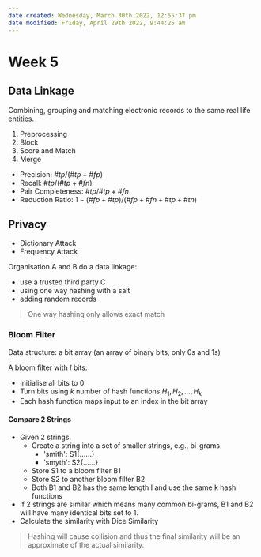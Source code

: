 ```yaml
---
date created: Wednesday, March 30th 2022, 12:55:37 pm
date modified: Friday, April 29th 2022, 9:44:25 am
---
```


# Week 5

## Data Linkage

Combining, grouping and matching electronic records to the same real life entities.

1. Preprocessing
2. Block
3. Score and Match
4. Merge

- Precision: $\#tp / (\#tp + \#fp)$
- Recall: $\#tp / (\#tp + \#fn)$
- Pair Completeness: $\#tp / \#tp + \#fn$
- Reduction Ratio: $1 - (\#fp + \#tp) / (\#fp + \#fn + \#tp + \#tn)$

## Privacy

- Dictionary Attack
- Frequency Attack

Organisation A and B do a data linkage:

- use a trusted third party C
- using one way hashing with a salt
- adding random records

> One way hashing only allows exact match

### Bloom Filter

Data structure: a bit array (an array of binary bits, only 0s and 1s)

A bloom filter with $I$ bits:

- Initialise all bits to 0
- Turn bits using $k$ number of hash functions $H_1, H_2, …, H_k$
- Each hash function maps input to an index in the bit array

#### Compare 2 Strings

- Given 2 strings.
  - Create a string into a set of smaller strings, e.g., bi-grams.
    - 'smith': S1{……}
    - 'smyth': S2{……}
  - Store S1 to a bloom filter B1
  - Store S2 to another bloom filter B2
  - Both B1 and B2 has the same length I and use the same k hash functions
- If 2 strings are similar which means many common bi-grams, B1 and B2 will have many identical bits set to 1.
- Calculate the similarity with Dice Similarity

> Hashing will cause collision and thus the final similarity will be an approximate of the actual similarity.
